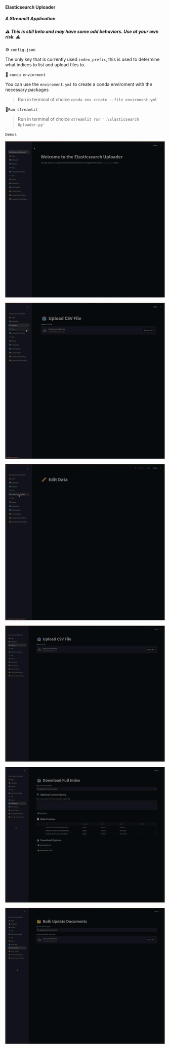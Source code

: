 #### Elasticsearch Uploader

##### A Streamlit Application 

##### ⚠️ This is still beta and may have some odd behaviors.  Use at your own risk. ⚠️

⚙️ `config.json`

The only key that is currently used `index_prefix`, this is used to determine what indices to list and upload files to.

🐍 `conda enviorment`

You can use the `enviroment.yml` to create a conda enviroment with the necessary packages

> Run in terminal of choice `conda env create --file enviroment.yml`

🏃`Run streamlit`

> Run in terminal of choice `streamlit run '.\Elasticsearch Uploader.py'`

`Demos`

![](https://github.com/bradleyjlevine/streamlit_uploader/blob/master/demo/2025-02-18_20-58-10.gif)

![](https://github.com/bradleyjlevine/streamlit_uploader/blob/master/demo/2025-02-18_20-58-57.gif)

![](https://github.com/bradleyjlevine/streamlit_uploader/blob/master/demo/2025-02-18_20-59-50.gif)

![](https://github.com/bradleyjlevine/streamlit_uploader/blob/master/demo/2025-02-19_20-32-36.gif)

![](https://github.com/bradleyjlevine/streamlit_uploader/blob/master/demo/2025-02-19_20-43-30.gif)

![](https://github.com/bradleyjlevine/streamlit_uploader/blob/master/demo/2025-02-19_20-44-52.gif)